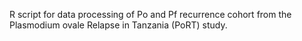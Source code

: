 R script for data processing of Po and Pf recurrence cohort from the Plasmodium ovale Relapse in Tanzania (PoRT) study.
